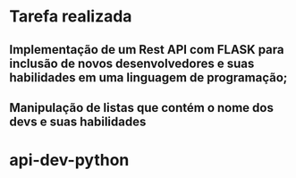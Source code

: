 # Tarefa realizada
## Implementação de um Rest API com FLASK para inclusão de novos desenvolvedores e suas habilidades em uma linguagem de programação;
## Manipulação de listas que contém o nome dos devs e suas habilidades
# api-dev-python
